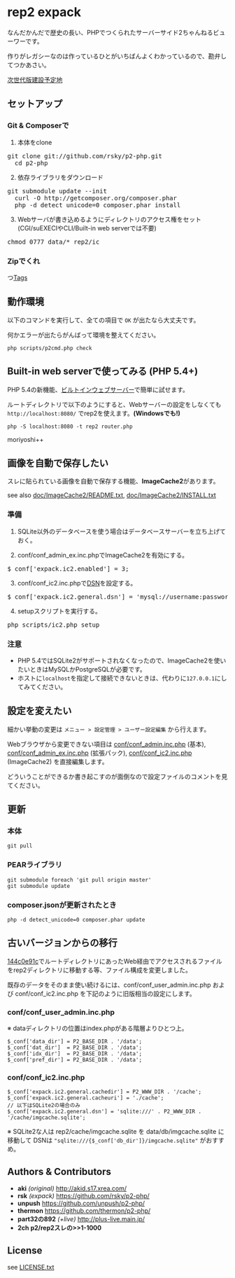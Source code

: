 # rep2 expack

なんだかんだで歴史の長い、PHPでつくられたサーバーサイド2ちゃんねるビューワーです。

作りがレガシーなのは作っているひとがいちばんよくわかっているので、勘弁してつかあさい。

[次世代版建設予定地](https://github.com/rsky/page2)


## セットアップ

### Git & Composerで

1. 本体をclone
  <pre>git clone git://github.com/rsky/p2-php.git
  cd p2-php</pre>

2. 依存ライブラリをダウンロード
  <pre>git submodule update --init
  curl -O http://getcomposer.org/composer.phar
  php -d detect_unicode=0 composer.phar install</pre>

3. Webサーバが書き込めるようにディレクトリのアクセス権をセット  
  (CGI/suEXECIやCLI/Built-in web serverでは不要)
  <pre>chmod 0777 data/* rep2/ic</pre>


### Zipでくれ

つ[Tags](https://github.com/rsky/p2-php/tags)


## 動作環境
以下のコマンドを実行して、全ての項目で `OK` が出たなら大丈夫です。

何かエラーが出たらがんばって環境を整えてください。

    php scripts/p2cmd.php check


## Built-in web serverで使ってみる (PHP 5.4+)

PHP 5.4の新機能、[ビルトインウェブサーバー](http://docs.php.net/manual/ja/features.commandline.webserver.php)で簡単に試せます。

ルートディレクトリで以下のようにすると、Webサーバーの設定をしなくても `http://localhost:8080/` でrep2を使えます。**(Windowsでも!)**

    php -S localhost:8080 -t rep2 router.php

moriyoshi++


## 画像を自動で保存したい

スレに貼られている画像を自動で保存する機能、**ImageCache2**があります。

see also [doc/ImageCache2/README.txt](https://github.com/rsky/p2-php/blob/master/doc/ImageCache2/README.txt), [doc/ImageCache2/INSTALL.txt](https://github.com/rsky/p2-php/blob/master/doc/ImageCache2/INSTALL.txt)

### 準備

1. SQLite以外のデータベースを使う場合はデータベースサーバーを立ち上げておく。  

2. conf/conf_admin_ex.inc.phpでImageCache2を有効にする。
  <pre>$_conf['expack.ic2.enabled'] = 3;</pre>

3. conf/conf_ic2.inc.phpで[DSN](http://pear.php.net/manual/ja/package.database.db.intro-dsn.php)を設定する。
  <pre>$_conf['expack.ic2.general.dsn'] = 'mysql://username:password@localhost:3306/database';</pre>

4. setupスクリプトを実行する。
  <pre>php scripts/ic2.php setup</pre>

### 注意

* PHP 5.4ではSQLite2がサポートされなくなったので、ImageCache2を使いたいときはMySQLかPostgreSQLが必要です。
* ホストに`localhost`を指定して接続できないときは、代わりに`127.0.0.1`にしてみてください。


## 設定を変えたい

細かい挙動の変更は `メニュー > 設定管理 > ユーザー設定編集` から行えます。

Webブラウザから変更できない項目は [conf/conf_admin.inc.php](https://github.com/rsky/p2-php/blob/master/conf/conf_admin.inc.php) (基本), [conf/conf_admin_ex.inc.php](https://github.com/rsky/p2-php/blob/master/conf/conf_admin_ex.inc.php) (拡張パック), [conf/conf_ic2.inc.php](https://github.com/rsky/p2-php/blob/master/conf/conf_ic2.inc.php) (ImageCache2) を直接編集します。

どういうことができるか書き起こすのが面倒なので設定ファイルのコメントを見てください。


## 更新

### 本体

    git pull

### PEARライブラリ

    git submodule foreach 'git pull origin master'
    git submodule update

### composer.jsonが更新されたとき

    php -d detect_unicode=0 composer.phar update


## 古いバージョンからの移行

[144c0e91c](https://github.com/rsky/p2-php/commit/144c0e91c0822dc6ba5c237ec9759b3c98bd6a0d)でルートディレクトリにあったWeb経由でアクセスされるファイルをrep2ディレクトリに移動する等、ファイル構成を変更しました。

既存のデータをそのまま使い続けるには、conf/conf_user_admin.inc.php および conf/conf_ic2.inc.php を下記のように旧版相当の設定にします。

### conf/conf_user_admin.inc.php

※ dataディレクトリの位置はindex.phpがある階層よりひとつ上。

    $_conf['data_dir'] = P2_BASE_DIR . '/data';
    $_conf['dat_dir']  = P2_BASE_DIR . '/data';
    $_conf['idx_dir']  = P2_BASE_DIR . '/data';
    $_conf['pref_dir'] = P2_BASE_DIR . '/data';

### conf/conf_ic2.inc.php

    $_conf['expack.ic2.general.cachedir'] = P2_WWW_DIR . '/cache';    $_conf['expack.ic2.general.cacheuri'] = './cache';
    // 以下はSQLite2の場合のみ    $_conf['expack.ic2.general.dsn'] = 'sqlite:///' . P2_WWW_DIR . '/cache/imgcache.sqlite';

※ SQLite2な人は rep2/cache/imgcache.sqlite を data/db/imgcache.sqlite に移動して
DSNは `"sqlite:///{$_conf['db_dir']}/imgcache.sqlite"` がおすすめ。

## Authors & Contributors

* **aki** *(original)* http://akid.s17.xrea.com/
* **rsk** *(expack)* https://github.com/rsky/p2-php/
* **unpush** https://github.com/unpush/p2-php/
* **thermon** https://github.com/thermon/p2-php/
* **part32の892** *(+live)* http://plus-live.main.jp/
* **2ch p2/rep2スレの>>1-1000**


## License

see [LICENSE.txt](https://github.com/rsky/p2-php/blob/master/LICENSE.txt)
